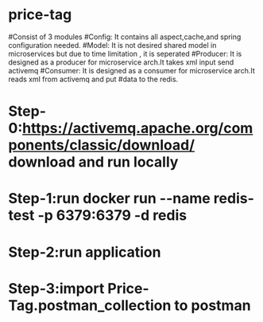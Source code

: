 # price-tag
#Consist of 3 modules 
#Config: It contains all aspect,cache,and spring configuration needed.
#Model: It is not desired shared model in microservices but due to time limitation , it is seperated
#Producer: It is designed as a producer for microservice arch.It takes xml input send activemq
#Consumer: It is designed as a consumer for microservice arch.It reads xml from activemq and put
#data to the redis.


# Step-0:https://activemq.apache.org/components/classic/download/ download and run locally
# Step-1:run docker run --name redis-test -p 6379:6379  -d redis
# Step-2:run application 
# Step-3:import Price-Tag.postman_collection to postman  

